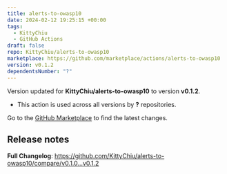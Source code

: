```yaml
---
title: alerts-to-owasp10
date: 2024-02-12 19:25:15 +00:00
tags:
  - KittyChiu
  - GitHub Actions
draft: false
repo: KittyChiu/alerts-to-owasp10
marketplace: https://github.com/marketplace/actions/alerts-to-owasp10
version: v0.1.2
dependentsNumber: "?"
---
```



Version updated for **KittyChiu/alerts-to-owasp10** to version **v0.1.2**.
- This action is used across all versions by **?** repositories.

Go to the [GitHub Marketplace](https://github.com/marketplace/actions/alerts-to-owasp10) to find the latest changes.

## Release notes

**Full Changelog**: https://github.com/KittyChiu/alerts-to-owasp10/compare/v0.1.0...v0.1.2

